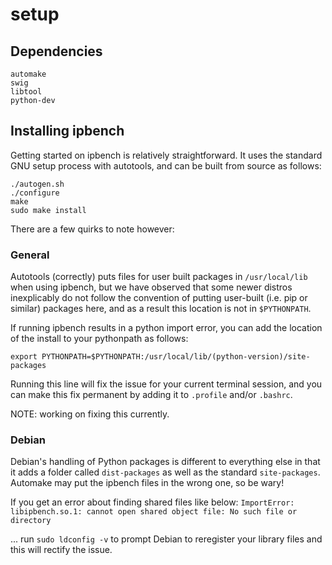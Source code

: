 # setup

## Dependencies

```
automake
swig
libtool
python-dev
```

## Installing ipbench

Getting started on ipbench is relatively straightforward. It uses the standard GNU setup process with autotools, and can be built from source as follows:

```
./autogen.sh
./configure
make
sudo make install
```

There are a few quirks to note however:

### General

Autotools (correctly) puts files for user built packages in `/usr/local/lib` when using ipbench, but we have observed that some newer distros inexplicably do not follow the convention of putting user-built (i.e. pip or similar) packages here, and as a result this location is not in `$PYTHONPATH`. 

If running ipbench results in a python import error, you can add the location of the install to your pythonpath as follows:

```
export PYTHONPATH=$PYTHONPATH:/usr/local/lib/(python-version)/site-packages
```

Running this line will fix the issue for your current terminal session, and you can make this fix permanent by adding it to `.profile` and/or `.bashrc`.

NOTE: working on fixing this currently.

### Debian

Debian's handling of Python packages is different to everything else in that it adds a folder called `dist-packages` as well as the standard `site-packages`. Automake may put the ipbench files in the wrong one, so be wary!

If you get an error about finding shared files like below:
`ImportError: libipbench.so.1: cannot open shared object file: No such file or directory`

... run `sudo ldconfig -v` to prompt Debian to reregister your library files and this will rectify the issue.

